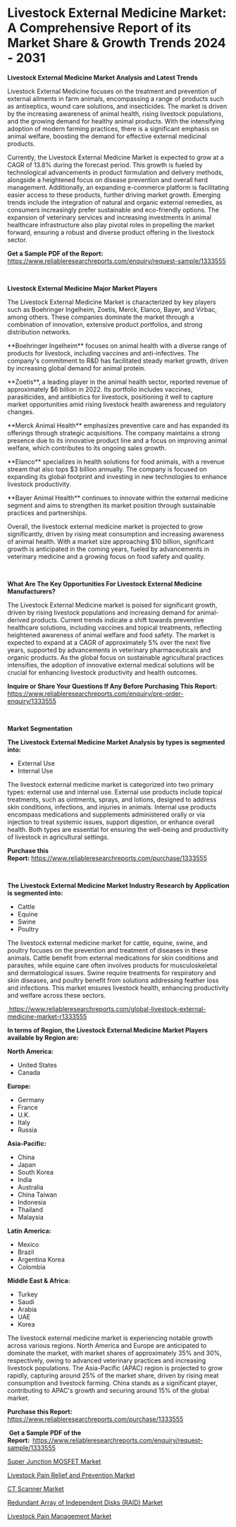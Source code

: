 <p><h1>Livestock External Medicine Market: A Comprehensive Report of its Market Share & Growth Trends 2024 - 2031</h1></p><p><strong>Livestock External Medicine Market Analysis and Latest Trends</strong></p>
<p><p>Livestock External Medicine focuses on the treatment and prevention of external ailments in farm animals, encompassing a range of products such as antiseptics, wound care solutions, and insecticides. The market is driven by the increasing awareness of animal health, rising livestock populations, and the growing demand for healthy animal products. With the intensifying adoption of modern farming practices, there is a significant emphasis on animal welfare, boosting the demand for effective external medicinal products.</p><p>Currently, the Livestock External Medicine Market is expected to grow at a CAGR of 13.8% during the forecast period. This growth is fueled by technological advancements in product formulation and delivery methods, alongside a heightened focus on disease prevention and overall herd management. Additionally, an expanding e-commerce platform is facilitating easier access to these products, further driving market growth. Emerging trends include the integration of natural and organic external remedies, as consumers increasingly prefer sustainable and eco-friendly options. The expansion of veterinary services and increasing investments in animal healthcare infrastructure also play pivotal roles in propelling the market forward, ensuring a robust and diverse product offering in the livestock sector.</p></p>
<p><strong>Get a Sample PDF of the Report:&nbsp;</strong> <a href="https://www.reliableresearchreports.com/enquiry/request-sample/1333555?utm_campaign=32&utm_medium=2&utm_source=Github&utm_content=ia&utm_term=01102024&utm_id=livestock-external-medicine">https://www.reliableresearchreports.com/enquiry/request-sample/1333555</a></p>
<p>&nbsp;</p>
<p><strong>Livestock External Medicine Major Market Players</strong></p>
<p><p>The Livestock External Medicine Market is characterized by key players such as Boehringer Ingelheim, Zoetis, Merck, Elanco, Bayer, and Virbac, among others. These companies dominate the market through a combination of innovation, extensive product portfolios, and strong distribution networks.</p><p>**Boehringer Ingelheim** focuses on animal health with a diverse range of products for livestock, including vaccines and anti-infectives. The company's commitment to R&D has facilitated steady market growth, driven by increasing global demand for animal protein. </p><p>**Zoetis**, a leading player in the animal health sector, reported revenue of approximately $6 billion in 2022. Its portfolio includes vaccines, parasiticides, and antibiotics for livestock, positioning it well to capture market opportunities amid rising livestock health awareness and regulatory changes.</p><p>**Merck Animal Health** emphasizes preventive care and has expanded its offerings through strategic acquisitions. The company maintains a strong presence due to its innovative product line and a focus on improving animal welfare, which contributes to its ongoing sales growth.</p><p>**Elanco** specializes in health solutions for food animals, with a revenue stream that also tops $3 billion annually. The company is focused on expanding its global footprint and investing in new technologies to enhance livestock productivity.</p><p>**Bayer Animal Health** continues to innovate within the external medicine segment and aims to strengthen its market position through sustainable practices and partnerships. </p><p>Overall, the livestock external medicine market is projected to grow significantly, driven by rising meat consumption and increasing awareness of animal health. With a market size approaching $10 billion, significant growth is anticipated in the coming years, fueled by advancements in veterinary medicine and a growing focus on food safety and quality.</p></p>
<p>&nbsp;</p>
<p><strong>What Are The Key Opportunities For Livestock External Medicine Manufacturers?</strong></p>
<p><p>The Livestock External Medicine market is poised for significant growth, driven by rising livestock populations and increasing demand for animal-derived products. Current trends indicate a shift towards preventive healthcare solutions, including vaccines and topical treatments, reflecting heightened awareness of animal welfare and food safety. The market is expected to expand at a CAGR of approximately 5% over the next five years, supported by advancements in veterinary pharmaceuticals and organic products. As the global focus on sustainable agricultural practices intensifies, the adoption of innovative external medical solutions will be crucial for enhancing livestock productivity and health outcomes.</p></p>
<p><strong>Inquire or Share Your Questions If Any Before Purchasing This Report:</strong> <a href="https://www.reliableresearchreports.com/enquiry/pre-order-enquiry/1333555?utm_campaign=32&utm_medium=2&utm_source=Github&utm_content=ia&utm_term=01102024&utm_id=livestock-external-medicine">https://www.reliableresearchreports.com/enquiry/pre-order-enquiry/1333555</a></p>
<p>&nbsp;</p>
<p><strong>Market Segmentation</strong></p>
<p><strong>The Livestock External Medicine Market Analysis by types is segmented into:</strong></p>
<p><ul><li>External Use</li><li>Internal Use</li></ul></p>
<p><p>The livestock external medicine market is categorized into two primary types: external use and internal use. External use products include topical treatments, such as ointments, sprays, and lotions, designed to address skin conditions, infections, and injuries in animals. Internal use products encompass medications and supplements administered orally or via injection to treat systemic issues, support digestion, or enhance overall health. Both types are essential for ensuring the well-being and productivity of livestock in agricultural settings.</p></p>
<p><strong>Purchase this Report:&nbsp;</strong><a href="https://www.reliableresearchreports.com/purchase/1333555?utm_campaign=32&utm_medium=2&utm_source=Github&utm_content=ia&utm_term=01102024&utm_id=livestock-external-medicine">https://www.reliableresearchreports.com/purchase/1333555</a></p>
<p>&nbsp;</p>
<p><strong>The Livestock External Medicine Market Industry Research by Application is segmented into:</strong></p>
<p><ul><li>Cattle</li><li>Equine</li><li>Swine</li><li>Poultry</li></ul></p>
<p><p>The livestock external medicine market for cattle, equine, swine, and poultry focuses on the prevention and treatment of diseases in these animals. Cattle benefit from external medications for skin conditions and parasites, while equine care often involves products for musculoskeletal and dermatological issues. Swine require treatments for respiratory and skin diseases, and poultry benefit from solutions addressing feather loss and infections. This market ensures livestock health, enhancing productivity and welfare across these sectors.</p></p>
<p><a href="https://www.reliableresearchreports.com/global-livestock-external-medicine-market-r1333555?utm_campaign=32&utm_medium=2&utm_source=Github&utm_content=ia&utm_term=01102024&utm_id=livestock-external-medicine">&nbsp;https://www.reliableresearchreports.com/global-livestock-external-medicine-market-r1333555</a></p>
<p><strong>In terms of Region, the Livestock External Medicine Market Players available by Region are:</strong></p>
<p>
    <p> <strong> North America: </strong>
        <ul>
            <li>United States</li>
            <li>Canada</li>
        </ul>
        </p> 
    <p> <strong> Europe: </strong>
        <ul>
            <li>Germany</li>
            <li>France</li>
            <li>U.K.</li>
            <li>Italy</li>
            <li>Russia</li>
        </ul>
        </p> 
    <p> <strong> Asia-Pacific: </strong>
        <ul>
            <li>China</li>
            <li>Japan</li>
            <li>South Korea</li>
            <li>India</li>
            <li>Australia</li>
            <li>China Taiwan</li>
            <li>Indonesia</li>
            <li>Thailand</li>
            <li>Malaysia</li>
        </ul>
        </p> 
    <p> <strong> Latin America: </strong>
        <ul>
            <li>Mexico</li>
            <li>Brazil</li>
            <li>Argentina Korea</li>
            <li>Colombia</li>
        </ul>
        </p> 
    <p> <strong> Middle East & Africa: </strong>
        <ul>
            <li>Turkey</li>
            <li>Saudi</li>
            <li>Arabia</li>
            <li>UAE</li>
            <li>Korea</li>
        </ul>
    </p>
    </p>
<p><p>The livestock external medicine market is experiencing notable growth across various regions. North America and Europe are anticipated to dominate the market, with market shares of approximately 35% and 30%, respectively, owing to advanced veterinary practices and increasing livestock populations. The Asia-Pacific (APAC) region is projected to grow rapidly, capturing around 25% of the market share, driven by rising meat consumption and livestock farming. China stands as a significant player, contributing to APAC's growth and securing around 15% of the global market.</p></p>
<p><strong>Purchase this Report: </strong><a href="https://www.reliableresearchreports.com/purchase/1333555?utm_campaign=32&utm_medium=2&utm_source=Github&utm_content=ia&utm_term=01102024&utm_id=livestock-external-medicine">https://www.reliableresearchreports.com/purchase/1333555</a></p>
<p>&nbsp;<strong>Get a Sample PDF of the Report:&nbsp;&nbsp;</strong><a href="https://www.reliableresearchreports.com/enquiry/request-sample/1333555?utm_campaign=32&utm_medium=2&utm_source=Github&utm_content=ia&utm_term=01102024&utm_id=livestock-external-medicine">https://www.reliableresearchreports.com/enquiry/request-sample/1333555</a></p>
<p><strong></strong></p>
<p><p><a href="https://www.linkedin.com/pulse/analyzing-key-drivers-super-junction-mosfet-market-trends-future-mmoec?utm_campaign=32&utm_medium=2&utm_source=Github&utm_content=ia&utm_term=01102024&utm_id=livestock-external-medicine">Super Junction MOSFET Market</a></p><p><a href="https://github.com/CordonaCindy/Market-Research-Report-List-1/blob/main/livestock-pain-relief-and-prevention-market.md?utm_campaign=32&utm_medium=2&utm_source=Github&utm_content=ia&utm_term=01102024&utm_id=livestock-external-medicine">Livestock Pain Relief and Prevention Market</a></p><p><a href="https://www.linkedin.com/pulse/global-ct-scanner-market-analysis-trends-forecasts-growth-ywa2e?utm_campaign=32&utm_medium=2&utm_source=Github&utm_content=ia&utm_term=01102024&utm_id=livestock-external-medicine">CT Scanner Market</a></p><p><a href="https://issuu.com/reportprime-2/docs/redundant-array-of-independent-disk_917beeb7faa318?utm_campaign=32&utm_medium=2&utm_source=Github&utm_content=ia&utm_term=01102024&utm_id=livestock-external-medicine">Redundant Array of Independent Disks (RAID) Market</a></p><p><a href="https://github.com/AlbertGonzalez266/Market-Research-Report-List-1/blob/main/livestock-pain-management-market.md?utm_campaign=32&utm_medium=2&utm_source=Github&utm_content=ia&utm_term=01102024&utm_id=livestock-external-medicine">Livestock Pain Management Market</a></p></p>